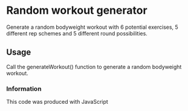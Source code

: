 # Random workout generator
Generate a random bodyweight workout with 6 potential exercises, 5 different rep schemes and 5 different round possibilities. 

## Usage
Call the generateWorkout() function to generate a random bodyweight workout.

### Information
This code was produced with JavaScript
